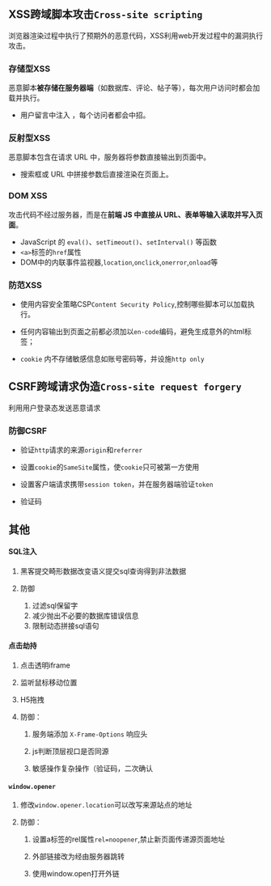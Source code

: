## XSS跨域脚本攻击`Cross-site scripting`
浏览器渲染过程中执行了预期外的恶意代码，XSS利用web开发过程中的漏洞执行攻击。

### 存储型XSS
恶意脚本**被存储在服务器端**（如数据库、评论、帖子等），每次用户访问时都会加载并执行。

- 用户留言中注入 <script>alert("xss")</script>，每个访问者都会中招。

### 反射型XSS
恶意脚本包含在请求 URL 中，服务器将参数直接输出到页面中。

- 搜索框或 URL 中拼接参数后直接渲染在页面上。

### DOM XSS
攻击代码不经过服务器，而是在**前端 JS 中直接从 URL、表单等输入读取并写入页面**。

- JavaScript 的 `eval()`、`setTimeout()`、`setInterval()` 等函数
- `<a>`标签的`href`属性
- DOM中的内联事件监视器,`location`,`onclick`,`onerror`,`onload`等

### 防范XSS

- 使用内容安全策略CSP`Content Security Policy`,控制哪些脚本可以加载执行。

- 任何内容输出到页面之前都必须加以`en-code`编码，避免生成意外的html标签；

- `cookie` 内不存储敏感信息如账号密码等，并设施`http only`

## CSRF跨域请求伪造`Cross-site request forgery`
利用用户登录态发送恶意请求

### 防御CSRF

- 验证`http`请求的来源`origin`和`referrer`

- 设置`cookie`的`SameSite`属性，使`cookie`只可被第一方使用

- 设置客户端请求携带`session token`，并在服务器端验证`token`

- 验证码

## 其他

#### SQL注入

1. 黑客提交畸形数据改变语义提交sql查询得到非法数据

2. 防御
	1. 过滤sql保留字
	2. 减少抛出不必要的数据库错误信息
	3. 限制动态拼接sql语句

#### 点击劫持

1. 点击透明iframe

2. 监听鼠标移动位置

3. H5拖拽

4. 防御：

	1. 服务端添加 `X-Frame-Options` 响应头

	2. js判断顶层视口是否同源

	3. 敏感操作复杂操作（验证码，二次确认

#### `window.opener`

1. 修改`window.opener.location`可以改写来源站点的地址

2. 防御：

	1. 设置a标签的rel属性`rel=noopener`,禁止新页面传递源页面地址

	2. 外部链接改为经由服务器跳转

	3. 使用window.open打开外链